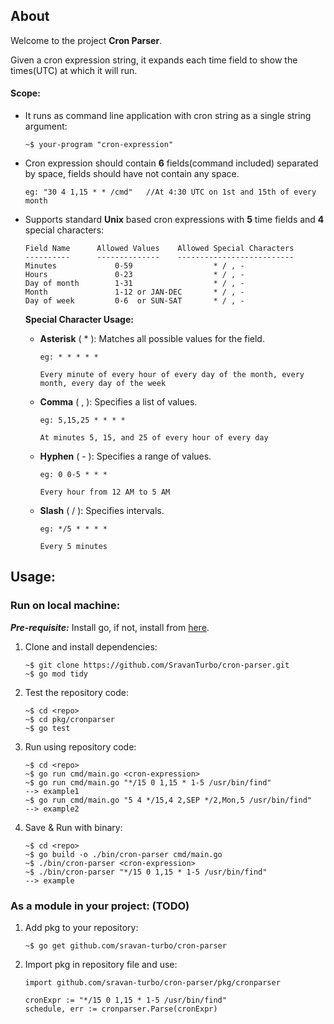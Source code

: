 ## About
Welcome to the project **Cron Parser**. 

Given a cron expression string, it expands each time field to show the times(UTC) at which it will run.

#### Scope:
 - It runs as command line application with cron string as a single string argument:
   ```
   ~$ your-program "cron-expression"
   ```
 - Cron expression should contain **6** fields(command included) separated by space, fields should have not contain any space.
    ```
    eg: "30 4 1,15 * * /cmd"   //At 4:30 UTC on 1st and 15th of every month
    ```
 - Supports standard **Unix** based cron expressions with **5** time fields and **4** special characters:

    ```
    Field Name      Allowed Values    Allowed Special Characters
    ----------      --------------    --------------------------
    Minutes             0-59                  * / , -
    Hours               0-23                  * / , -
    Day of month        1-31                  * / , - 
    Month               1-12 or JAN-DEC       * / , -
    Day of week         0-6  or SUN-SAT       * / , - 
    ```

   
   **Special Character Usage:**
    - **Asterisk** ( * ): Matches all possible values for the field. 
        ```
        eg: * * * * *

        Every minute of every hour of every day of the month, every month, every day of the week
        ```
    - **Comma** ( , ): Specifies a list of values.
        ```
        eg: 5,15,25 * * * *
        
        At minutes 5, 15, and 25 of every hour of every day
        ```
    - **Hyphen**   ( - ): Specifies a range of values.
        ```
        eg: 0 0-5 * * *
        
        Every hour from 12 AM to 5 AM
        ```
    - **Slash**    ( / ): Specifies intervals.
        ```
        eg: */5 * * * *
        
        Every 5 minutes
        ```


## Usage:

### Run on local machine:

***Pre-requisite:*** Install go, if not, install from [here](https://go.dev/doc/install).
1. Clone and install dependencies:
    ```
    ~$ git clone https://github.com/SravanTurbo/cron-parser.git
    ~$ go mod tidy
    ```
2. Test the repository code:
    ```
    ~$ cd <repo>
    ~$ cd pkg/cronparser
    ~$ go test
    ```
3. Run using repository code:
    ```
    ~$ cd <repo>
    ~$ go run cmd/main.go <cron-expression>
    ~$ go run cmd/main.go "*/15 0 1,15 * 1-5 /usr/bin/find"            --> example1
    ~$ go run cmd/main.go "5 4 */15,4 2,SEP */2,Mon,5 /usr/bin/find"   --> example2
    ```
4. Save & Run with binary:
    ```
    ~$ cd <repo>
    ~$ go build -o ./bin/cron-parser cmd/main.go
    ~$ ./bin/cron-parser <cron-expression>
    ~$ ./bin/cron-parser "*/15 0 1,15 * 1-5 /usr/bin/find"             --> example

### As a module in your project: (TODO)

1. Add pkg to your repository:

    ```
    ~$ go get github.com/sravan-turbo/cron-parser
    ```
2. Import pkg in repository file and use:

    ```
    import github.com/sravan-turbo/cron-parser/pkg/cronparser
    ```

    ```
    cronExpr := "*/15 0 1,15 * 1-5 /usr/bin/find"
    schedule, err := cronparser.Parse(cronExpr)
    ```